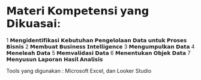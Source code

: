 # 𝗠𝗮𝘁𝗲𝗿𝗶 𝗞𝗼𝗺𝗽𝗲𝘁𝗲𝗻𝘀𝗶 𝘆𝗮𝗻𝗴 𝗗𝗶𝗸𝘂𝗮𝘀𝗮𝗶:
1️ 𝗠𝗲𝗻𝗴𝗶𝗱𝗲𝗻𝘁𝗶𝗳𝗶𝗸𝗮𝘀𝗶 𝗞𝗲𝗯𝘂𝘁𝘂𝗵𝗮𝗻 𝗣𝗲𝗻𝗴𝗲𝗹𝗼𝗹𝗮𝗮𝗻 𝗗𝗮𝘁𝗮 𝘂𝗻𝘁𝘂𝗸 𝗣𝗿𝗼𝘀𝗲𝘀 𝗕𝗶𝘀𝗻𝗶𝘀
2️ 𝗠𝗲𝗺𝗯𝘂𝗮𝘁 𝗕𝘂𝘀𝗶𝗻𝗲𝘀𝘀 𝗜𝗻𝘁𝗲𝗹𝗹𝗶𝗴𝗲𝗻𝗰𝗲
3️ 𝗠𝗲𝗻𝗴𝘂𝗺𝗽𝘂𝗹𝗸𝗮𝗻 𝗗𝗮𝘁𝗮
4️ 𝗠𝗲𝗻𝗲𝗹𝗲𝗮𝗵 𝗗𝗮𝘁𝗮
5️ 𝗠𝗲𝗺𝘃𝗮𝗹𝗶𝗱𝗮𝘀𝗶 𝗗𝗮𝘁𝗮
6️ 𝗠𝗲𝗻𝗲𝗻𝘁𝘂𝗸𝗮𝗻 𝗢𝗯𝗷𝗲𝗸 𝗗𝗮𝘁𝗮
7️ 𝗠𝗲𝗻𝘆𝘂𝘀𝘂𝗻 𝗟𝗮𝗽𝗼𝗿𝗮𝗻 𝗛𝗮𝘀𝗶𝗹 𝗔𝗻𝗮𝗹𝗶𝘀𝗶𝘀

Tools yang digunakan : Microsoft Excel, dan Looker Studio
